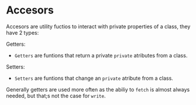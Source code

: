 # Accesors

Accesors are utility fuctios to interact with private properties of a class, they have 2 types:

Getters:

- `Getters` are funtions that return a private `private` atributes from a class.

Setters:

- `Setters` are funtions that change an `private` atribute from a class.

Generally getters are used more often as the abiliy to `fetch` is almost always needed, but that;s not the case for `write`.
